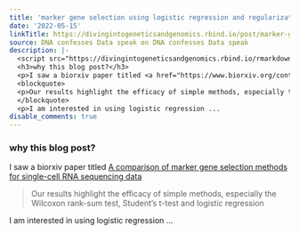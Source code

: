 ```yaml
---
title: 'marker gene selection using logistic regression and regularization for scRNAseq '
date: '2022-05-15'
linkTitle: https://divingintogeneticsandgenomics.rbind.io/post/marker-gene-selection-using-logistic-regression-and-regularization-for-scrnaseq/
source: DNA confesses Data speak on DNA confesses Data speak
description: |-
  <script src="https://divingintogeneticsandgenomics.rbind.io/rmarkdown-libs/header-attrs/header-attrs.js"></script> <div id="why-this-blog-post" class="section level3">
  <h3>why this blog post?</h3>
  <p>I saw a biorxiv paper titled <a href="https://www.biorxiv.org/content/10.1101/2022.05.09.490241v1">A comparison of marker gene selection methods for single-cell RNA sequencing data</a></p>
  <blockquote>
  <p>Our results highlight the efficacy of simple methods, especially the Wilcoxon rank-sum test, Student’s t-test and logistic regression</p>
  </blockquote>
  <p>I am interested in using logistic regression ...
disable_comments: true
---
```

<script src="https://divingintogeneticsandgenomics.rbind.io/rmarkdown-libs/header-attrs/header-attrs.js"></script> <div id="why-this-blog-post" class="section level3">
<h3>why this blog post?</h3>
<p>I saw a biorxiv paper titled <a href="https://www.biorxiv.org/content/10.1101/2022.05.09.490241v1">A comparison of marker gene selection methods for single-cell RNA sequencing data</a></p>
<blockquote>
<p>Our results highlight the efficacy of simple methods, especially the Wilcoxon rank-sum test, Student’s t-test and logistic regression</p>
</blockquote>
<p>I am interested in using logistic regression ...
